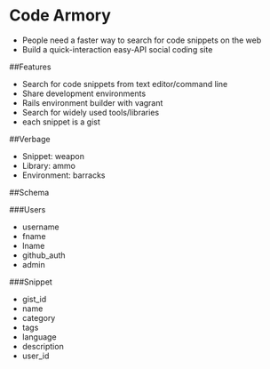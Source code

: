 # Code Armory

- People need a faster way to search for code snippets on the web
- Build a quick-interaction easy-API social coding site

##Features

- Search for code snippets from text editor/command line
- Share development environments
- Rails environment builder with vagrant
- Search for widely used tools/libraries
- each snippet is a gist

##Verbage

- Snippet: weapon
- Library: ammo
- Environment: barracks

##Schema

###Users
- username
- fname
- lname
- github_auth
- admin

###Snippet

- gist_id
- name
- category
- tags
- language
- description
- user_id
